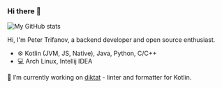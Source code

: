 ### Hi there 👋

![My GitHub stats](https://github-readme-stats.vercel.app/api?username=petertrr&theme=onedark)

Hi, I'm Peter Trifanov, a backend developer and open source enthusiast.

* ⚙️ Kotlin (JVM, JS, Native), Java, Python, C/C++
* 💻 Arch Linux, Intellij IDEA

🔭 I’m currently working on [diktat](https://github.com/cqfn/diktat) - linter and formatter for Kotlin.

<!--
**petertrr/petertrr** is a ✨ _special_ ✨ repository because its `README.md` (this file) appears on your GitHub profile.

Here are some ideas to get you started:

- 🔭 I’m currently working on ...
- 🌱 I’m currently learning ...
- 👯 I’m looking to collaborate on ...
- 🤔 I’m looking for help with ...
- 💬 Ask me about ...
- 📫 How to reach me: ...
- 😄 Pronouns: ...
- ⚡ Fun fact: ...
-->
